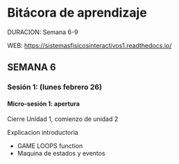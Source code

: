 # Bitácora de aprendizaje


DURACION: Semana 6-9

WEB: https://sistemasfisicosinteractivos1.readthedocs.io/



## SEMANA 6


### Sesión 1: (lunes febrero 26)

#### Micro-sesión 1: apertura

Cierre Unidad 1, comienzo de unidad 2


Explicacion introductoria 
- GAME LOOPS function
- Maquina de estados y eventos
